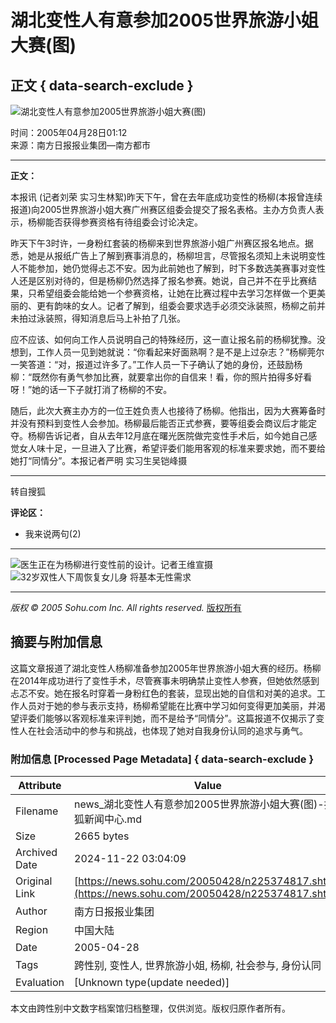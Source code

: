 # 湖北变性人有意参加2005世界旅游小姐大赛(图)

## 正文 { data-search-exclude }


![湖北变性人有意参加2005世界旅游小姐大赛(图)](https://photocdn.sohu.com/20050428/Img225374984.jpg)

时间：2005年04月28日01:12  
来源：南方日报报业集团—南方都市  

---

**正文：**

本报讯 (记者刘荣 实习生林絮)昨天下午，曾在去年底成功变性的杨柳(本报曾连续报道)向2005世界旅游小姐大赛广州赛区组委会提交了报名表格。主办方负责人表示，杨柳能否获得参赛资格有待组委会讨论决定。

昨天下午3时许，一身粉红套装的杨柳来到世界旅游小姐广州赛区报名地点。据悉，她是从报纸广告上了解到赛事消息的，杨柳坦言，尽管报名须知上未说明变性人不能参加，她仍觉得忐忑不安。因为此前她也了解到，时下多数选美赛事对变性人还是区别对待的，但是杨柳仍然选择了报名参赛。她说，自己并不在乎比赛结果，只希望组委会能给她一个参赛资格，让她在比赛过程中去学习怎样做一个更美丽的、更有韵味的女人。记者了解到，组委会要求选手必须交泳装照，杨柳之前并未拍过泳装照，得知消息后马上补拍了几张。

应不应该、如何向工作人员说明自己的特殊经历，这一直让报名前的杨柳犹豫。没想到，工作人员一见到她就说：“你看起来好面熟啊？是不是上过杂志？”杨柳莞尔一笑答道：“对，报道过许多了。”工作人员一下子确认了她的身份，还鼓励杨柳：“既然你有勇气参加比赛，就要拿出你的自信来！看，你的照片拍得多好看呀！”她的话一下子就打消了杨柳的不安。

随后，此次大赛主办方的一位王姓负责人也接待了杨柳。他指出，因为大赛筹备时并没有预料到变性人会参加。杨柳最后能否正式参赛，要等组委会商议后才能定夺。杨柳告诉记者，自从去年12月底在曙光医院做完变性手术后，如今她自己感觉女人味十足，一旦进入了比赛，希望评委们能用客观的标准来要求她，而不要给她打“同情分”。本报记者严明 实习生吴铠峰摄

---

转自搜狐

**评论区：**

- 我来说两句(2)

--- 

![医生正在为杨柳进行变性前的设计。记者王维宣摄](https://photocdn.sohu.com/20050428/Img225374984.jpg)
![32岁双性人下周恢复女儿身 将基本无性需求](https://photocdn.sohu.com/20050428/Img225374985.jpg)

---

*版权 © 2005 Sohu.com Inc. All rights reserved.* [版权所有](https://www.sohu.com/about/copyright.html)

## 摘要与附加信息

<!-- tcd_abstract -->
这篇文章报道了湖北变性人杨柳准备参加2005年世界旅游小姐大赛的经历。杨柳在2014年成功进行了变性手术，尽管赛事未明确禁止变性人参赛，但她依然感到忐忑不安。她在报名时穿着一身粉红色的套装，显现出她的自信和对美的追求。工作人员对于她的参与表示支持，杨柳希望能在比赛中学习如何变得更加美丽，并渴望评委们能够以客观标准来评判她，而不是给予“同情分”。这篇报道不仅揭示了变性人在社会活动中的参与和挑战，也体现了她对自我身份认同的追求与勇气。
<!-- tcd_abstract_end -->

### 附加信息 [Processed Page Metadata] { data-search-exclude }

| Attribute       | Value                                  |
|-----------------|----------------------------------------|
| Filename        | news_湖北变性人有意参加2005世界旅游小姐大赛(图)-搜狐新闻中心.md                             |
| Size            | 2665 bytes                           |
| Archived Date   | 2024-11-22 03:04:09                             |
| Original Link   | [https://news.sohu.com/20050428/n225374817.shtml](https://news.sohu.com/20050428/n225374817.shtml)                       |
| Author          | 南方日报报业集团                               |
| Region          | 中国大陆                               |
| Date            | 2005-04-28                                 |
| Tags            | 跨性别, 变性人, 世界旅游小姐, 杨柳, 社会参与, 身份认同                                 |
| Evaluation            | [Unknown type(update needed)]                                 |
<!-- tcd_table_end -->

本文由跨性别中文数字档案馆归档整理，仅供浏览。版权归原作者所有。
